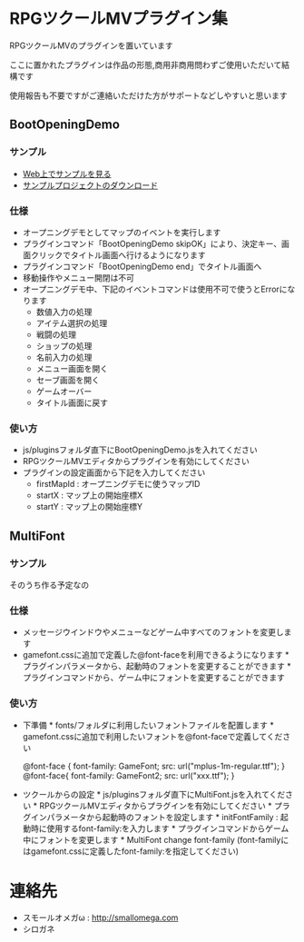 # RPGツクールMVプラグイン集 #

RPGツクールMVのプラグインを置いています

ここに置かれたプラグインは作品の形態,商用非商用問わずご使用いただいて結構です

使用報告も不要ですがご連絡いただけた方がサポートなどしやすいと思います

## BootOpeningDemo ##

### サンプル ###

* [Web上でサンプルを見る](http://smallomega.com/download/mvgame/RapidQuest/index.html)
* [サンプルプロジェクトのダウンロード](http://smallomega.com/download/mvplugins/project_BootOpeningDemo.zip)

### 仕様 ###

* オープニングデモとしてマップのイベントを実行します
* プラグインコマンド「BootOpeningDemo skipOK」により、決定キー、画面クリックでタイトル画面へ行けるようになります
* プラグインコマンド「BootOpeningDemo end」でタイトル画面へ
* 移動操作やメニュー開閉は不可
* オープニングデモ中、下記のイベントコマンドは使用不可で使うとErrorになります
	* 数値入力の処理
	* アイテム選択の処理
	* 戦闘の処理
	* ショップの処理
	* 名前入力の処理
	* メニュー画面を開く
	* セーブ画面を開く
	* ゲームオーバー
	* タイトル画面に戻す

### 使い方 ###

* js/pluginsフォルダ直下にBootOpeningDemo.jsを入れてください
* RPGツクールMVエディタからプラグインを有効にしてください
* プラグインの設定画面から下記を入力してください
	* firstMapId : オープニングデモに使うマップID
	* startX : マップ上の開始座標X
	* startY : マップ上の開始座標Y

## MultiFont ##

### サンプル ###

そのうち作る予定なの

### 仕様 ###

* メッセージウインドウやメニューなどゲーム中すべてのフォントを変更します
* gamefont.cssに追加で定義した@font-faceを利用できるようになります
        * プラグインパラメータから、起動時のフォントを変更することができます
        * プラグインコマンドから、ゲーム中にフォントを変更することができます

### 使い方 ###

* 下準備
        * fonts/フォルダに利用したいフォントファイルを配置します
        * gamefont.cssに追加で利用したいフォントを@font-faceで定義してください

    @font-face {
      font-family: GameFont;
      src: url("mplus-1m-regular.ttf");
    }
    @font-face{
      font-family: GameFont2;
      src: url("xxx.ttf");
    }

* ツクールからの設定
        * js/pluginsフォルダ直下にMultiFont.jsを入れてください
        * RPGツクールMVエディタからプラグインを有効にしてください
        * プラグインパラメータから起動時のフォントを設定します
                * initFontFamily : 起動時に使用するfont-family:を入力します
        * プラグインコマンドからゲーム中にフォントを変更します
                * MultiFont change font-family  (font-familyにはgamefont.cssに定義したfont-family:を指定してください)


# 連絡先 #

* スモールオメガω : http://smallomega.com
* シロガネ